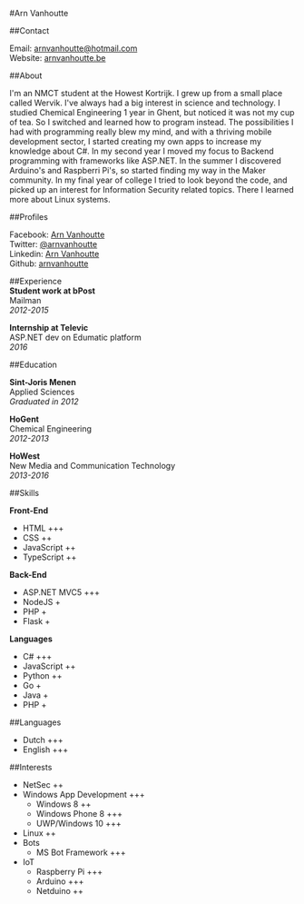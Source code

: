 #Arn Vanhoutte

##Contact

Email: [arnvanhoutte@hotmail.com](mailto:arnvanhoutte@hotmail.com)  
Website: [arnvanhoutte.be](http://arnvanhoutte.be/)

##About

I'm an NMCT student at the Howest Kortrijk. I grew up from a small place called Wervik. I've always had a big interest in science and technology. I studied Chemical Engineering 1 year in Ghent, but noticed it was not my cup of tea. So I switched and learned how to program instead. The possibilities I had with programming really blew my mind, and with a thriving mobile development sector, I started creating my own apps to increase my knowledge about C#. In my second year I moved my focus to Backend programming with frameworks like ASP.NET. In the summer I discovered Arduino's and Raspberri Pi's, so started finding my way in the Maker community. In my final year of college I tried to look beyond the code, and picked up an interest for Information Security related topics. There I learned more about Linux systems.

##Profiles

Facebook: [Arn Vanhoutte](https://www.facebook.com/arnvanhoutte)  
Twitter: [@arnvanhoutte](https://twitter.com/arnvanhoutte)  
Linkedin: [Arn Vanhoutte](https://www.linkedin.com/in/arn-vanhoutte-00212492)  
Github: [arnvanhoutte](https://github.com/arnvanhoutte)

##Experience  
**Student work at bPost**  
Mailman  
*2012-2015*

**Internship at Televic**  
ASP.NET dev on Edumatic platform  
*2016*

##Education

**Sint-Joris Menen**  
Applied Sciences  
*Graduated in 2012*

**HoGent**  
Chemical Engineering  
*2012-2013*

**HoWest**  
New Media and Communication Technology  
*2013-2016*

##Skills

**Front-End**  
* HTML +++
* CSS ++
* JavaScript ++
* TypeScript ++

**Back-End**
* ASP.NET MVC5 +++
* NodeJS +
* PHP +
* Flask +

**Languages**  
* C# +++
* JavaScript ++
* Python ++
* Go +
* Java +
* PHP +

##Languages

* Dutch +++
* English +++

##Interests

* NetSec ++
* Windows App Development +++
    * Windows 8 ++
    * Windows Phone 8 +++
    * UWP/Windows 10 +++
* Linux ++
* Bots
    * MS Bot Framework +++
* IoT
    * Raspberry Pi +++
    * Arduino +++
    * Netduino ++

